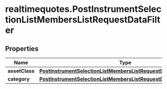 # realtimequotes.PostInstrumentSelectionListMembersListRequestDataFilter

## Properties

Name | Type | Description | Notes
------------ | ------------- | ------------- | -------------
**assetClass** | [**PostInstrumentSelectionListMembersListRequestDataFilterAssetClass**](PostInstrumentSelectionListMembersListRequestDataFilterAssetClass.md) |  | [optional] 
**category** | [**PostInstrumentSelectionListMembersListRequestDataFilterCategory**](PostInstrumentSelectionListMembersListRequestDataFilterCategory.md) |  | [optional] 


